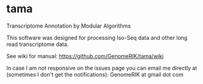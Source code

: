 # tama
Transcriptome Annotation by Modular Algorithms

This software was designed for processing Iso-Seq data and other long read transcriptome data. 

See wiki for manual:
https://github.com/GenomeRIK/tama/wiki

In case I am not responsive on the issues page you can email me directly at (sometimes I don't get the notifications): 
GenomeRIK at gmail dot com
